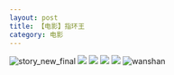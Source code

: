 ```yaml
---
layout: post
title: 【电影】指环王
category: 电影
---
```

![story_new_final](http://s5kw20fzf.hd-bkt.clouddn.com/img/story_new_final_0322.png)
![](http://s5kw20fzf.hd-bkt.clouddn.com/img/rings-220405-1.png)
![](http://s5kw20fzf.hd-bkt.clouddn.com/img/rings-220405-2.png)
![](http://s5kw20fzf.hd-bkt.clouddn.com/img/rings-220405-3.png)
![](http://s5kw20fzf.hd-bkt.clouddn.com/img/rings-220405-4.png)
![wanshan](http://s5kw20fzf.hd-bkt.clouddn.com/img/wanshan.png)
